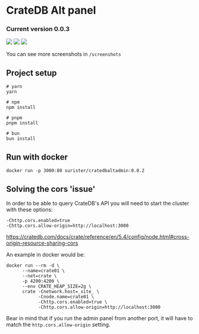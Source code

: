 # CrateDB Alt panel

### Current version 0.0.3

![](https://raw.githubusercontent.com/surister/crate-admin-alt/master/screenshots/overview.png)
![](https://raw.githubusercontent.com/surister/crate-admin-alt/master/screenshots/console_v2.png)
![](https://raw.githubusercontent.com/surister/crate-admin-alt/master/screenshots/tables.png)

You can see more screenshots in `/screenshots`
## Project setup

```
# yarn
yarn

# npm
npm install

# pnpm
pnpm install

# bun
bun install
```

## Run with docker
```shell
docker run -p 3000:80 surister/cratedbaltadmin:0.0.2
```

## Solving the cors 'issue'
In order to be able to query CrateDB's API you will need to start the cluster with these options:
```
-Chttp.cors.enabled=true
-Chttp.cors.allow-origin=http://localhost:3000
```

https://cratedb.com/docs/crate/reference/en/5.4/config/node.html#cross-origin-resource-sharing-cors

An example in docker would be:

```shell
docker run --rm -d \
      --name=crate01 \
      --net=crate \
      -p 4200:4200 \
      --env CRATE_HEAP_SIZE=2g \
      crate -Cnetwork.host=_site_ \
            -Cnode.name=crate01 \
            -Chttp.cors.enabled=true \
            -Chttp.cors.allow-origin=http://localhost:3000
```

Bear in mind that if you run the admin panel from another port, it will have to match the `http.cors.allow-origin` setting.